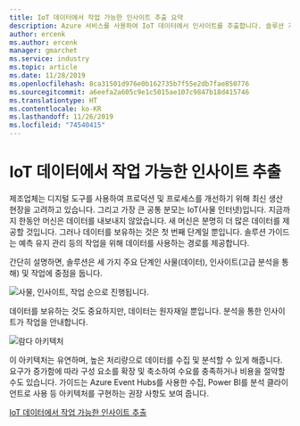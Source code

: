 ```yaml
---
title: IoT 데이터에서 작업 가능한 인사이트 추출 요약
description: Azure 서비스를 사용하여 IoT 데이터에서 인사이트를 추출합니다. 솔루션 가이드에 대한 개요.
author: ercenk
ms.author: ercenk
manager: gmarchet
ms.service: industry
ms.topic: article
ms.date: 11/28/2019
ms.openlocfilehash: 8ca31501d976e0b162735b7f55e2db7fae850776
ms.sourcegitcommit: a6eefa2a605c9e1c5015ae107c9847b18d415746
ms.translationtype: HT
ms.contentlocale: ko-KR
ms.lasthandoff: 11/26/2019
ms.locfileid: "74540415"
---
```

# <a name="extracting-actionable-insights-from-iot-data"></a>IoT 데이터에서 작업 가능한 인사이트 추출

제조업체는 디지털 도구를 사용하여 프로덕션 및 프로세스를 개선하기 위해 최신 생산 현장을 고려하고 있습니다. 그리고 가장 큰 공통 분모는 IoT(사물 인터넷)입니다. 지금까지 한동안 머신은 데이터를 내보내지 않았습니다. 새 머신은 분명히 더 많은 데이터를 제공할 것입니다.
그러나 데이터를 보유하는 것은 첫 번째 단계일 뿐입니다. 솔루션 가이드는 예측 유지 관리 등의 작업을 위해 데이터를 사용하는 경로를 제공합니다.

간단히 설명하면, 솔루션은 세 가지 주요 단계인 사물(데이터), 인사이트(고급 분석을 통해) 및 작업에 중점을 둡니다.

![사물, 인사이트, 작업 순으로 진행됩니다.](assets/extracting-insights-from-iot/things-insights-actions.png)

데이터를 보유하는 것도 중요하지만, 데이터는 원자재일 뿐입니다. 분석을 통한 인사이트가 작업을 안내합니다.

![람다 아키텍처](assets/extracting-insights-from-iot/lambda-architecture.png)

이 아키텍처는 유연하며, 높은 처리량으로 데이터를 수집 및 분석할 수 있게 해줍니다. 요구가 증가함에 따라 구성 요소를 확장 및 축소하여 수요를 충족하거나 비용을 절약할 수도 있습니다. 가이드는 Azure Event Hubs를 사용한 수집, Power BI를 분석 클라이언트로 사용 등 아키텍처를 구현하는 권장 사항도 보여 줍니다.

[IoT 데이터에서 작업 가능한 인사이트 추출](./extracting-insights-from-iot-data.md)
